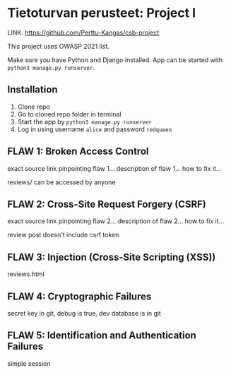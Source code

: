 # Tietoturvan perusteet: Project I

LINK: https://github.com/Perttu-Kangas/csb-project

This project uses OWASP 2021 list.

Make sure you have Python and Django installed. App can be started with `python3 manage.py runserver`.

## Installation

1. Clone repo
2. Go to cloned repo folder in terminal
3. Start the app by `python3 manage.py runserver`
4. Log in using username `alice` and password `redqueen`

## FLAW 1: Broken Access Control

exact source link pinpointing flaw 1...
description of flaw 1...
how to fix it...

reviews/<user id> can be accessed by anyone

## FLAW 2: Cross-Site Request Forgery (CSRF)

exact source link pinpointing flaw 2...
description of flaw 2...
how to fix it...

review post doesn't include csrf token

## FLAW 3: Injection (Cross-Site Scripting (XSS))

reviews.html

## FLAW 4: Cryptographic Failures

secret key in git, debug is true, dev database is in git

## FLAW 5: Identification and Authentication Failures

simple session
